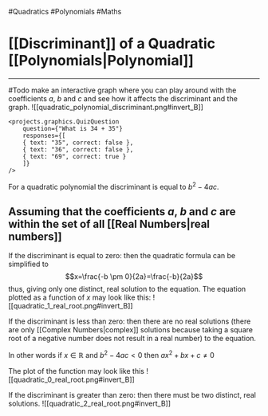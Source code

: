#Quadratics #Polynomials #Maths 

# [[Discriminant]] of a Quadratic [[Polynomials|Polynomial]]
---

#Todo make an interactive graph where you can play around with the coefficients $a$, $b$ and $c$ and see how it affects the discriminant and the graph.
![[quadratic_polynomial_discriminant.png#invert_B]]

```jsx:
<projects.graphics.QuizQuestion 
	question={"What is 34 + 35"}
	responses={[
	{ text: "35", correct: false },
	{ text: "36", correct: false },
	{ text: "69", correct: true }
	]}
/>
```

For a quadratic polynomial the discriminant is equal to $b^2-4ac$.

## Assuming that the coefficients $a$, $b$ and $c$ are within the set of all [[Real Numbers|real numbers]]

If the discriminant is equal to zero:
then the quadratic formula can be simplified to $$x=\frac{-b \pm 0}{2a}=\frac{-b}{2a}$$ thus, giving only one distinct, real solution to the equation. The equation plotted as a function of $x$ may look like this:
![[quadratic_1_real_root.png#invert_B]]

If the discriminant is less than zero:
then there are no real solutions (there are only [[Complex Numbers|complex]] solutions because taking a square root of a negative number does not result in a real number) to the equation.  

In other words if $x \in \mathbb{R}$ and $b^2-4ac < 0$  then 
$ax^2 + bx + c \neq 0$

The plot of the function may look like this
![[quadratic_0_real_root.png#invert_B]]

If the discriminant is greater than zero:
then there must be two distinct, real solutions.
![[quadratic_2_real_root.png#invert_B]]